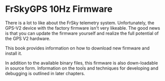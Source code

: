# FrSkyGPS 10Hz Firmware

There is a lot to like about the FrSky telemetry system. Unfortunately, the GPS-V2 device with the factory firmware isn't very likeable. The good news is that you can update the firmware yourself and realize the full potential of the GPS V2 hardware.

This book provides information on how to download new firmware and install it.

In addition to the available binary files, this firmware is also down-loadable in source form. Information on the tools and techniques for developing and debugging is outlined in later chapters.



